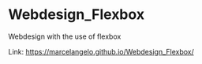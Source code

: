 # Webdesign_Flexbox
Webdesign with the use of flexbox

Link: https://marcelangelo.github.io/Webdesign_Flexbox/
